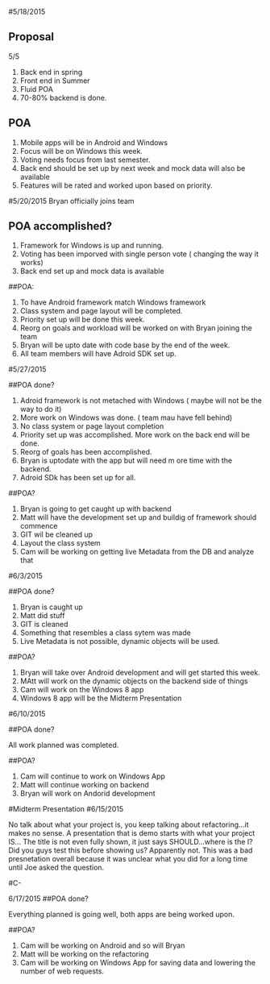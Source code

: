 #5/18/2015

## Proposal

5/5
1. Back end in spring
2. Front end in Summer
3. Fluid POA
4. 70-80% backend is done.

## POA

1. Mobile apps will be in Android and Windows
2. Focus will be on Windows this week.
3. Voting needs focus from last semester.
4. Back end should be set up by next week and mock data will also be available
5. Features will be rated and worked upon based on priority. 

#5/20/2015
Bryan officially joins team

## POA accomplished?

1. Framework for Windows is up and running.
2. Voting has been imporved with single person vote ( changing the way it works)
3. Back end set up and mock data is available

##POA:

1. To have Android framework match Windows framework
2. Class system and page layout will be completed.
3. Priority set up will be done this week.
4. Reorg on goals and workload will be worked on with Bryan joining the team
5. Bryan will be upto date with code base by the end of the week.
6. All team members will have Adroid SDK set up. 

#5/27/2015

##POA done?
1. Adroid framework is not metached with Windows ( maybe will not be the way to do it)
2. More work on Windows was done. ( team mau have fell behind)
3. No class system or page layout completion 
4. Priority set up was accomplished. More work on the back end will be done.
5. Reorg of goals has been accomplished.
6. Bryan is uptodate with the app but will need m ore time with the backend.
7. Adroid SDk has been set up for all.

##POA?

1. Bryan is going to get caught up with backend
2. Matt will have the development set up and buildig of framework should commence
3. GIT wil be cleaned up
4. Layout the class system
5. Cam will be working on getting live Metadata from the DB and analyze that

#6/3/2015

##POA done?

1. Bryan is caught up
2. Matt did stuff
3. GIT is cleaned
4. Something that resembles a class sytem was made
5. Live Metadata is not possible, dynamic objects will be used.

##POA?

1. Bryan will take over Android development and will get started this week.
2. MAtt will work on the dynamic objects on the backend side of things
3. Cam will work on the Windows 8 app
4. Windows 8 app will be the Midterm Presentation

#6/10/2015

##POA done?

All work planned was completed.

##POA?
1. Cam will continue to work on Windows App
2. Matt will continue working on backend
3. Bryan will work on Andorid development

#Midterm Presentation
#6/15/2015

No talk about what your project is, you keep talking about refactoring...it makes no sense.
A presentation that is demo starts with what your project IS...
The title is not even fully shown, it just says SHOULD...where is the I?
Did you guys test this before showing us? Apparently not.
This was a bad presnetation overall because it was unclear what you did for a long time until Joe asked the question.

#C-

6/17/2015
##POA done?

Everything planned is going well, both apps are being worked upon.

##POA?

1. Cam will be working on Android and so will Bryan
2. Matt will be working on the refactoring
3. Cam will be working on Windows App for saving data and lowering the number of web requests.





